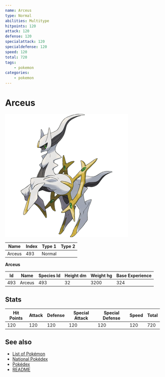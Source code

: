 ```yaml
---
name: Arceus
type: Normal
abilities: Multitype
hitpoints: 120
attack: 120
defense: 120
specialattack: 120
specialdefense: 120
speed: 120
total: 720
tags:
    - pokemon
categories:
    - pokemon
---
```


# Arceus


![Arceus](images/493.png)

| **Name** | **Index** | **Type 1** | **Type 2** |
|----|----|----|----|
| Arceus | 493 | Normal  |  |

**Arceus** 




| **Id** | **Name** | **Species Id** | **Height dm** | **Weight hg** | **Base Experience** |
|--------|----------|----------------|------------|------------|---------------------|
| 493 | Arceus | 493 | 32 | 3200 | 324 |



## Stats

| **Hit Points** | **Attack** | **Defense** | **Special Attack** | **Special Defense** | **Speed** | **Total** |
|----------------|------------|-------------|--------------------|---------------------|-----------|-----------|
| 120 | 120 | 120 | 120 | 120 | 120 | 720 |

## See also

- [List of Pokémon](../pokemon.md)
- [National Pokédex](../national_pokedex.md)
- [Pokédex](../pokedex.md)
- [README](../README.md)
